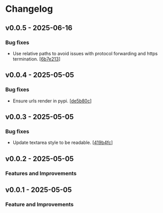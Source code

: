 # Changelog

## v0.0.5 - 2025-06-16

### Bug fixes

- Use relative paths to avoid issues with protocol forwarding and https termination. [[6b7e213](https://github.com/NRWLDev/fastapi-swagger-dark/commit/6b7e2135b1f696e76eb12edd1ad502b78641adb1)]

## v0.0.4 - 2025-05-05

### Bug fixes

- Ensure urls render in pypi. [[de5b80c](https://github.com/NRWLDev/fastapi-swagger-dark/commit/de5b80cfcd387b90f09ea27133d5b633eea1aece)]

## v0.0.3 - 2025-05-05

### Bug fixes

- Update textarea style to be readable. [[419b4fc](https://github.com/NRWLDev/fastapi-swagger-dark/commit/419b4fc18df9ce1a7d6e8e52b80fb5ee9ee37a34)]

## v0.0.2 - 2025-05-05

### Features and Improvements

## v0.0.1 - 2025-05-05

### Feature and Improvements
